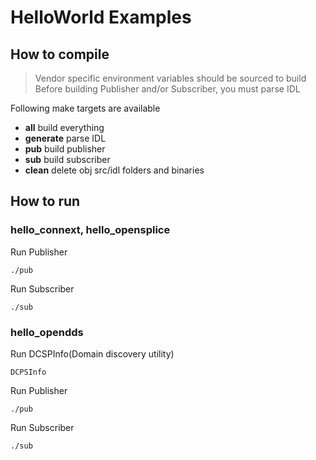 # HelloWorld Examples

## How to compile
> Vendor specific environment variables should be sourced to build 
> Before building Publisher and/or Subscriber, you must parse IDL

Following make targets are available
* **all** build everything
* **generate** parse IDL
* **pub** build publisher
* **sub** build subscriber
* **clean** delete obj src/idl folders and binaries

## How to run
### hello_connext, hello_opensplice
Run Publisher
```
./pub
```

Run Subscriber
```
./sub
```

### hello_opendds
Run DCSPInfo(Domain discovery utility)
```
DCPSInfo
```

Run Publisher
```
./pub
```

Run Subscriber
```
./sub
```

